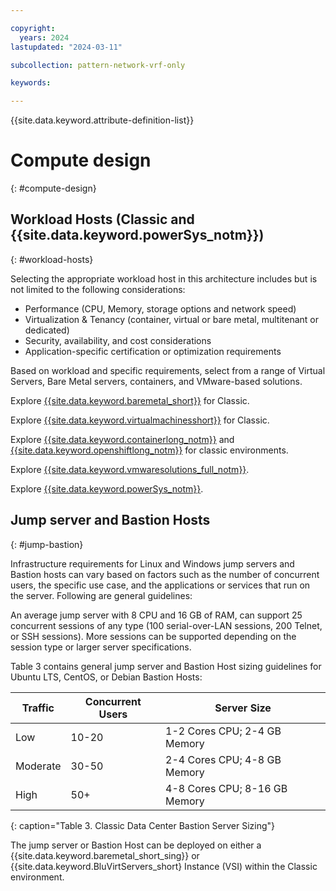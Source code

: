 ```yaml
---

copyright:
  years: 2024
lastupdated: "2024-03-11"

subcollection: pattern-network-vrf-only

keywords:

---
```


{{site.data.keyword.attribute-definition-list}}

# Compute design
{: #compute-design}

## Workload Hosts (Classic and {{site.data.keyword.powerSys_notm}})
{: #workload-hosts}

Selecting the appropriate workload host in this architecture includes but is not limited to the following considerations:

-   Performance (CPU, Memory, storage options and network speed)
-   Virtualization & Tenancy (container, virtual or bare metal, multitenant or dedicated)
-   Security, availability, and cost considerations
-   Application-specific certification or optimization requirements

Based on workload and specific requirements, select from a range of Virtual Servers, Bare Metal servers, containers, and VMware-based solutions.

Explore [{{site.data.keyword.baremetal_short}}](/docs/bare-metal?topic=bare-metal-about-bm) for Classic.

Explore [{{site.data.keyword.virtualmachinesshort}}](/docs/virtual-servers?topic=virtual-servers-about-virtual-servers) for Classic.

Explore [{{site.data.keyword.containerlong_notm}}](/docs/containers?topic=containers-cluster-create-classic&interface=ui) and [{{site.data.keyword.openshiftlong_notm}}](/docs/openshift?topic=openshift-getting-started) for classic environments.

Explore [{{site.data.keyword.vmwaresolutions_full_notm}}](/docs/vmwaresolutions?topic=vmwaresolutions-getting-started).

Explore [{{site.data.keyword.powerSys_notm}}](/docs/power-iaas?topic=power-iaas-getting-started).

## Jump server and Bastion Hosts
{: #jump-bastion}

Infrastructure requirements for Linux and Windows jump servers and Bastion hosts can vary based on factors such as the number of concurrent users, the specific use case, and the applications or services that run on the server. Following are general guidelines:

An average jump server with 8 CPU and 16 GB of RAM, can support 25 concurrent sessions of any type (100 serial-over-LAN sessions, 200 Telnet, or SSH sessions). More sessions can be supported depending on the session type or larger server specifications.

Table 3 contains general jump server and Bastion Host sizing guidelines for Ubuntu LTS, CentOS, or Debian Bastion Hosts:

| **Traffic** | **Concurrent Users** | **Server Size**               |
|-------------|----------------------|-------------------------------|
| Low         | 10-20                | 1-2 Cores CPU; 2-4 GB Memory  |
| Moderate    | 30-50                | 2-4 Cores CPU; 4-8 GB Memory  |
| High        | 50+                  | 4-8 Cores CPU; 8-16 GB Memory |
{: caption="Table 3. Classic Data Center Bastion Server Sizing"}

The jump server or Bastion Host can be deployed on either a {{site.data.keyword.baremetal_short_sing}} or {{site.data.keyword.BluVirtServers_short} Instance (VSI) within the Classic environment.
